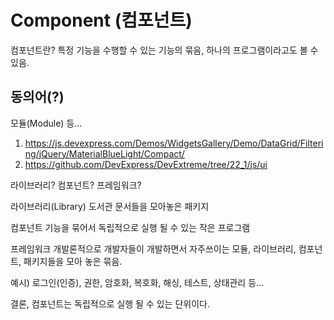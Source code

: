 # Component (컴포넌트)

컴포넌트란?
특정 기능을 수행할 수 있는 기능의 묶음,
하나의 프로그램이라고도 볼 수 있음.

## 동의어(?)
모듈(Module) 등... 

1. https://js.devexpress.com/Demos/WidgetsGallery/Demo/DataGrid/Filtering/jQuery/MaterialBlueLight/Compact/
2. https://github.com/DevExpress/DevExtreme/tree/22_1/js/ui

라이브러리? 컴포넌트? 프레임워크?

라이브러리(Library) 도서관
문서들을 모아놓은 패키지

컴포넌트
기능을 묶어서 독립적으로 실행 될 수 있는 작은 프로그램

프레임워크
개발론적으로 개발자들이 개발하면서 자주쓰이는 모듈, 라이브러리, 컴포넌트, 패키지들을 모아 놓은 묶음.

예시)
로그인(인증), 권한, 암호화, 복호화, 해싱, 테스트, 상태관리 등...

결론, 컴포넌트는 독립적으로 실행 될 수 있는 단위이다.